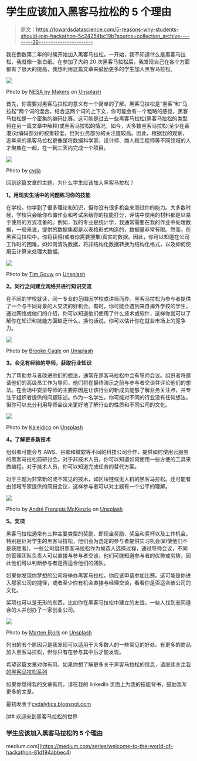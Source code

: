 # 学生应该加入黑客马拉松的 5 个理由

> 原文：<https://towardsdatascience.com/5-reasons-why-students-should-join-hackathon-5c24254bc19b?source=collection_archive---------26----------------------->

我在倒数第二年的时候开始加入黑客马拉松。一开始，我不知道什么是黑客马拉松，我就像一张白纸。在参加了大约 20 次黑客马拉松后，我发现自己在各个方面都有了很大的提高，我想利用这篇文章来鼓励更多的学生加入黑客马拉松。

![](img/b2fa1ab0a0b881ee9cbc6b6ff098620e.png)

Photo by [NESA by Makers](https://unsplash.com/@nesabymakers?utm_source=medium&utm_medium=referral) on [Unsplash](https://unsplash.com?utm_source=medium&utm_medium=referral)

首先，你需要对黑客马拉松的意义有一个简单的了解。黑客马拉松是“黑客”和“马拉松”两个词的混合。结合这两个词的上下文，你可能会有一个粗略的感觉，黑客马拉松是一个密集的编码比赛。这可能是过去一些黑客马拉松(黑客马拉松的类型将在另一篇文章中解释)或黑客马拉松的情况。如今，大多数黑客马拉松(至少在香港)对编码部分的权重较低，但对业务部分的关注度较高。因此，根据我的观察，近年来的黑客马拉松更像是将数据科学家、设计师、商人和工程师等不同领域的人才聚集在一起，在一到三天内完成一个项目。

![](img/b0a7464cf771256a81e69087d8374bf4.png)

Photo by [cyda](https://cydalytics.blogspot.com/2019/11/5-reasons-why-students-should-join.html)

回到这篇文章的主题，为什么学生应该加入黑客马拉松？

**1。用现实生活中的问题练习你的技能**

在学校，你学到了很多理论和知识，但你没有很多机会来测试你的能力。大多数时候，学校只会给你布置作业和考试来给你的技能打分，评估中使用的材料都是以易于使用的方式准备的。例如，我的专业是统计学，我通常需要在我的作业中处理数据，一般来说，提供的数据集都是以表格形式构造的，数据量非常有限。然而，在黑客马拉松中，你将获得(或者你需要搜集)真实的数据。因此，你可以知道在公司工作时的困难，如如何清洗数据，将非结构化数据转换为结构化格式，以及如何使用云计算来处理大数据。

![](img/5f2f354614fc04f0df55c759943513be.png)

Photo by [Tim Gouw](https://unsplash.com/@punttim?utm_source=medium&utm_medium=referral) on [Unsplash](https://unsplash.com?utm_source=medium&utm_medium=referral)

**2。同行之间建立网络并进行知识交流**

在不同的学校就读，同一专业的范围因学校或讲师而异。黑客马拉松为参与者提供了一个与不同背景的人交流的好机会。有时，你可能会遇到来自海外学校的学生。通过网络或他们的介绍，你可以知道他们使用了什么技术或软件，这样你就可以了解你在知识和技能方面缺乏什么，换句话说，你可以估计你在就业市场上的竞争力。

![](img/762c7316f10c762d5c1e0620fda070fc.png)

Photo by [Brooke Cagle](https://unsplash.com/@brookecagle?utm_source=medium&utm_medium=referral) on [Unsplash](https://unsplash.com?utm_source=medium&utm_medium=referral)

**3。会见有经验的导师，获取行业知识**

为了帮助参与者改进他们的想法，通常在黑客马拉松中会有导师会议。组织者将邀请他们的高级员工作为导师，他们将在最终演示之前与参与者交谈并评论他们的想法。在会场中安排导师的主要原因是让该行业的新成员能够了解业务关注点，并专注于组织者提供的问题陈述。作为一名学生，你可能对不同的行业没有任何想法，但你可以充分利用导师会议来更好地了解行业的性质和不同公司的文化。

![](img/df2e736eb3ecd3acdd2080cf99d360f1.png)

Photo by [Kaleidico](https://unsplash.com/@kaleidico?utm_source=medium&utm_medium=referral) on [Unsplash](https://unsplash.com?utm_source=medium&utm_medium=referral)

**4。了解更多新技术**

组织者可能会与 AWS、谷歌和微软等不同的科技公司合作，提供如何使用云服务的黑客马拉松前研讨会。对于非技术人员，你可以知道如何使用一些方便的工具来做编程，对于技术人员，你可以知道完成任务的替代方案。

对于主题为非常新的或不常见的技术，如区块链或无人机的黑客马拉松。还可能有由领域专家提供的简报会议，这样参与者可以对主题有一个公平的理解。

![](img/0b0137e9d62201a798932f7e36bb4060.png)

Photo by [André François McKenzie](https://unsplash.com/@silverhousehd?utm_source=medium&utm_medium=referral) on [Unsplash](https://unsplash.com?utm_source=medium&utm_medium=referral)

**5。奖项**

黑客马拉松通常有三种主要类型的奖励，即现金奖励、奖品和奖杯以及工作机会。特别是针对学生的黑客马拉松，他们会为选定的参与者提供实习机会(即使他们不是获胜者)。一些公司组织黑客马拉松作为候选人选择过程，通过导师会议，不同的管理团队负责人可以直接与参与者交谈，他们可能知道参与者的优势或劣势，因此他们可以判断参与者是否适合他们的团队。

如果你发现你梦想的公司将举办黑客马拉松，你应该申请参加比赛。这可能是你进入那家公司的捷径，或者至少你有机会直接与经理交谈，看看你是否适合该公司的文化。

奖项也可以是无形的东西，比如你在黑客马拉松中建立的友谊，一些人找到志同道合的人并创办了一家创业公司。

![](img/7ddba0b80331f5b2b58c27ad2cbbcce4.png)

Photo by [Marten Bjork](https://unsplash.com/@martenbjork?utm_source=medium&utm_medium=referral) on [Unsplash](https://unsplash.com?utm_source=medium&utm_medium=referral)

列出的五个原因只是我发现可以适用于大多数人的一些常见的好处。有更多的商品加入黑客马拉松，但你只有在参与其中后才能发现。

希望这篇文章对你有用，如果你想了解更多关于黑客马拉松的信息，请继续关注[我的黑客马拉松系列](https://medium.com/series/welcome-to-the-world-of-hackathon-81d194abbec4)

如果你觉得我的文章有用，请在我的 linkedIn 页面上为我的技能背书，鼓励我写更多的文章。

最初发表于[cydalytics.blogspot.com](https://cydalytics.blogspot.com)

[](https://medium.com/series/welcome-to-the-world-of-hackathon-81d194abbec4) [## 欢迎来到黑客马拉松的世界

### 学生应该加入黑客马拉松的 5 个理由

medium.com](https://medium.com/series/welcome-to-the-world-of-hackathon-81d194abbec4)